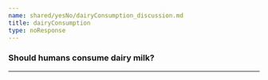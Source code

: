 ```yaml
---
name: shared/yesNo/dairyConsumption_discussion.md
title: dairyConsumption
type: noResponse
---
```


### Should humans consume dairy milk?

---

